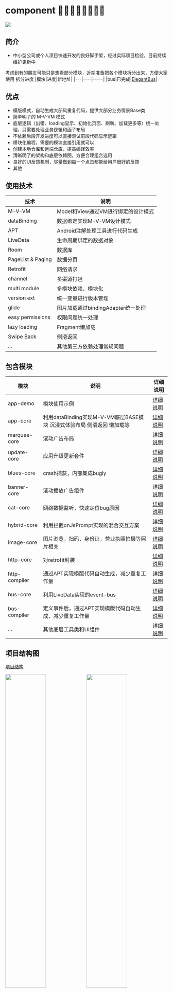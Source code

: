 # component 👏👏👏👏👏👏👏👏
[![](https://jitpack.io/v/codyer/component.svg)](https://jitpack.io/#codyer/component)

## 简介
+ 中小型公司或个人项目快速开发的良好脚手架，经过实际项目检验，目前持续维护更新中

考虑到有的朋友可能只是想看部分模块，近期准备把各个模块拆分出来，方便大家使用
拆分进度
|模块|进度|新地址|
|---|----|-----|
|bus|已完成|[ElegantBus](https://github.com/codyer/ElegantBus)|


## 优点

+ 模版模式，自动生成大部风重复代码，提供大部分业务情景Base类
+ 简单明了的 M-V-VM 模式
+ 底层逻辑（出错、loading显示、初始化页面、刷新、加载更多等）统一处理，只需要处理业务逻辑和画子布局
+ 不依赖后段开发进度可以直接测试前段代码显示逻辑
+ 模块化编程，需要的模块直接引用就可以
+ 创建本地仓库和远端仓库，提高编译效率
+ 清晰明了的架构和底层依赖图，方便合理组合选用
+ 良好的UI反馈机制，尽量做到每一个点击都能给用户很好的反馈
+ 其他


## 使用技术

|        技术             |               说明                   |
| ---------------------  |  ----------------------------------  |
|       M-V-VM             |   Model和View通过VM进行绑定的设计模式 |
|       dataBinding      |   数据绑定实现M-V-VM设计模式 |
|       APT              |   Android注解处理工具进行代码生成 |
|       LiveData         |   生命周期绑定的数据对象 |
|       Room             |   数据库 |
|       PageList & Paging|   数据分页 |
|       Retrofit         |   网络请求 |
|       channel          |   多渠道打包 |
|       multi module     |   多模块依赖、模块化 |
|       version ext      |   统一变量进行版本管理 |
|       glide            |   图片加载通过bindingAdapter统一处理 |
|      easy permissions  |   权限问题统一处理 |
|      lazy loading      |   Fragment懒加载 |
|      Swipe Back        |   侧滑返回 |
|       ...              |   其他第三方依赖处理常规问题 |


## 包含模块

| 模块 | 说明 | 详细说明 |
| ----| --- | ---- |
| app-demo      | 模块使用示例 |   [详细说明](https://github.com/codyer/component/blob/master/app-demo/README.md)   |
| app-core      | 利用dataBinding实现M-V-VM底层BASE模块 沉浸式体验布局 侧滑返回 懒加载等| [详细说明](https://github.com/codyer/component/blob/master/app-core/README.md) |
| marquee-core  | 滚动广告布局 | [详细说明](https://github.com/codyer/component/blob/master/marquee-core/README.md) |
| update-core   | 应用升级更新套件 | [详细说明](https://github.com/codyer/component/blob/master/update-core/README.md) |
| blues-core    | crash捕获，内部集成bugly | [详细说明](https://github.com/codyer/component/blob/master/blues-core/README.md) |
| banner-core   | 滚动播放广告组件 | [详细说明](https://github.com/codyer/component/blob/master/banner-core/README.md) |
| cat-core      | 网络数据监听，快速定位bug原因 | [详细说明](https://github.com/codyer/component/blob/master/cat-core/README.md)  |
| hybrid-core   | 利用拦截onJsPrompt实现的混合交互方案 | [详细说明](https://github.com/codyer/component/blob/master/hybrid-core/README.md) |
| image-core    | 图片浏览，扫码，身份证，营业执照拍摄等照片相关  | [详细说明](https://github.com/codyer/component/blob/master/image-core/README.md) |
| http-core     | 对retrofit封装  | [详细说明](https://github.com/codyer/component/blob/master/http-core/README.md) |
| http-compiler | 通过APT实现模版代码自动生成，减少重复工作量  | [详细说明](https://github.com/codyer/component/blob/master/http-compiler/README.md) |
| bus-core      | 利用LiveData实现的event-bus | [详细说明](https://github.com/codyer/LiveEventBus/blob/master/README.md) |
| bus-compiler  | 定义事件后，通过APT实现模版代码自动生成，减少重复工作量  | [详细说明](https://github.com/codyer/LiveEventBus/blob/master/README.md) |
| ...           | 其他底层工具类和UI组件 | [详细说明](https://github.com/codyer/component/blob/master/cat-core/README.md) |


## 项目结构图

[项目结构](https://github.com/codyer/component/blob/master/structure/APP-structure.xmind)


<img src="https://tva1.sinaimg.cn/large/007S8ZIlgy1ge0ejsmvqtj311c0oitbv.jpg" width="50%"><img src="https://tva1.sinaimg.cn/large/007S8ZIlgy1ge0ejtdeohj30ue0jy75a.jpg" width="50%">

<img src="https://tva1.sinaimg.cn/large/007S8ZIlgy1ge0ejtl5upj30uv0i4q3u.jpg" width="48.2%"><img src="https://tva1.sinaimg.cn/large/007S8ZIlgy1ge0ejt0qm1j31210kr0u8.jpg" width="51.8%">


## 仓库说明

- 本地仓库
  自己开发时，可以使用本地仓库离线开发，提高编译效率
  
- 远程仓库
  团队合作时，可以使用远程仓库


### 本地和远程仓库通过分支或者tag进行自动区分
  
  通过分支名来实现不同的依赖方式，免去了总是切换参数的麻烦，直接使用不同分支实现

- 通过包含指定名字（local）的tag或者branch 实现推送到本地仓库

- 通过包含指定名字（remote）的tag或者branch 实现依赖远程仓库

- 通过包含指定名字（component）的tag或者branch 实现排除 compiler 打出一个总组件的依赖包

- 通过包含指定名字（compiler）的tag或者branch 实现排除 component 打出一个总注解处理器的包


## 调试APT代码

APT会用到调试，调试步骤如下

1. 打开gradle.properties 里面的两行代码注释
org.gradle.jvmargs=-agentlib:jdwp=transport=dt_socket,server=y,suspend=n,address=5033
-Dorg.gradle.debug=true
2. 在Android Studio建立通过 edit configurations 创建 Remote Debugger。
3. 在Android Studio Terminal控制台中输入gradlew --daemon来启动守护线程。 切换到新建的debugger
4. 在Android Studio Terminal控制台中输入gradlew clean assembleDebug


## 接入说明

+ 单模块依赖请查看各个模块说明文件
+ 整体component依赖说明如下

* 1） 在项目根目录的build.gradle中添加jitpack依赖

```groovy
allprojects {
    repositories {
        maven { url "https://jitpack.io" }  // <===添加这行
        google()
        jcenter()
    }
}
```

* 2） 在应用的build.gradle中开启dataBinding并且添加依赖
```groovy
android {
  .
  .
  .
  dataBinding.enabled = true
  .
  .
  .
}
```

```groovy
dependencies {
  .
  .
  .
  implementation 'com.github.codyer.component:core:1.0.66'
  annotationProcessor 'com.github.codyer.component:compiler:1.0.66'
  .
  .
  .
}
```

* 3） Application继承BaseApplication并在Application中初始化
```java
                .
                .
                .
 ImagePicker.init();
        HttpCore.init(this)
                .withLog(true)
                .withHttpCat(HttpCat.create(this))
                .withHttpHeader(new HeaderParameterInterceptor())
                .done();
                .
                .
                .
```


* 4）具体初始化方式可以参考demo-app

## 问题说明

- 如果运行错误可以看看是不是没有开启multiDexEnabled

## 下载地址

1）[蒲公英地址](https://www.pgyer.com/iZqn)

#### 二维码：  
   ![](https://tva1.sinaimg.cn/large/007S8ZIlgy1ge16zvhh3bj30760763yd.jpg)
  
#### 密码: 123456

2）[apk]可以下载代码自己编译

## 截图演示

<img src="https://tva1.sinaimg.cn/large/007S8ZIlgy1ge1fekznefj30u01poqk2.jpg" width="40%"><img width="5%"><img src="https://tva1.sinaimg.cn/large/007S8ZIlgy1ge1fejx4srj30u01po4l4.jpg" width="40%">
----------
<img src="https://tva1.sinaimg.cn/large/007S8ZIlgy1ge1feiy9v2j30u01poata.jpg" width="40%"><img width="5%"><img src="https://tva1.sinaimg.cn/large/007S8ZIlgy1ge1fei5ad7j30u01poar6.jpg" width="40%">
----------
<img src="https://tva1.sinaimg.cn/large/007S8ZIlgy1ge0catu64cj30u01poah1.jpg" width="40%"><img width="5%"><img src="https://tva1.sinaimg.cn/large/007S8ZIlgy1ge0cavec5nj30u01po44y.jpg" width="40%">
----------
<img src="https://tva1.sinaimg.cn/large/007S8ZIlgy1ge0caufrzqj30u01podiz.jpg" width="40%"><img width="5%"><img src="https://tva1.sinaimg.cn/large/007S8ZIlgy1ge0cawtqk4j30u01poajc.jpg" width="40%">


## 原则

1. Simple is Fast ：简单保障快速迭代，目前为了方便，所有的模块使用了统一的版本号管理，后期稳定了也许会考虑单独的版本依赖方式
2. Less is More ：少即是多，用更少的技术实现更高效的开发效率，一点都不花里胡哨，每一个技术引入都是为了更高的开发效率和更低的维护成本。
3. Fit is Better ：最适合的才是最好的，中小型团队和大型团队开发方式会有所不同，但初衷都是为了提高效率。

###  👏欢迎使用并提意见，感兴趣可以star，大家一同进步！

# tks
